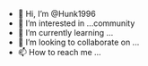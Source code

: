 - 👋 Hi, I’m @Hunk1996
- 👀 I’m interested in ...community
- 🌱 I’m currently learning ...
- 💞️ I’m looking to collaborate on ...
- 📫 How to reach me ...

<!---
Hunk1996/Hunk1996 is a ✨ special ✨ repository because its `README.md` (this file) appears on your GitHub profile.
You can click the Preview link to take a look at your changes.
--->
